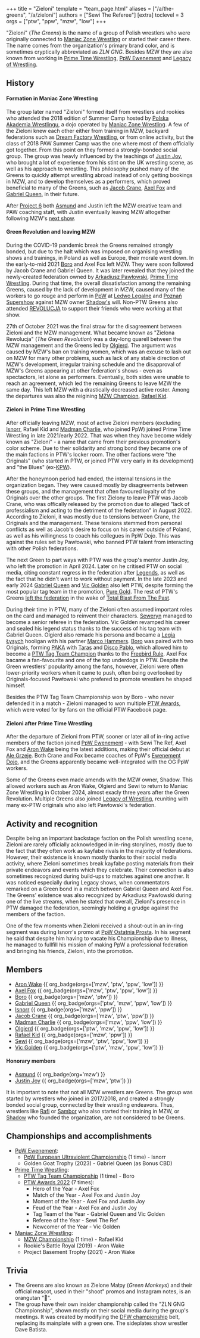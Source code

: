 +++
title = "Zieloni"
template = "team_page.html"
aliases = ["/a/the-greens", "/a/zieloni"]
authors = ["Sewi The Referee"]
[extra]
toclevel = 3
orgs = ["ptw", "ppw", "mzw", "low"]
+++

"Zieloni" (_The Greens_) is the name of a group of Polish wrestlers who were originally connected to [Maniac Zone Wrestling](@/o/mzw.md) or started their career there. The name comes from the organization's primary brand color, and is sometimes cryptically abbreviated as _ZLN GNG_. Besides MZW they are also known from working in [Prime Time Wrestling](@/o/ptw.md), [PpW Ewenement](@/o/ppw.md) and [Legacy of Wrestling](@/o/low.md). 

## History

#### Formation in Maniac Zone Wrestling

The group later named "Zieloni" formed itself from wrestlers and rookies who attended the 2018 edition of Summer Camp hosted by [Polska Akademia Wrestlingu](@/o/paw.md), a dojo operated by [Maniac Zone Wrestling](@/o/mzw.md). A few of the Zieloni knew each other either from training in MZW, backyard federations such as [Dream Factory Wrestling](@/o/dfw.md), or from online activity, but the class of 2018 PAW Summer Camp was the one where most of them officially got together. From this point on they formed a strongly-bonded social group. The group was heavly influenced by the teachings of [Justin Joy](@/w/justin-joy.md), who brought a lot of experience from his stint on the UK wrestling scene, as well as his approach to wrestling. This philosophy pushed many of the Greens to quickly attempt wrestling abroad instead of only getting bookings in MZW, and to develop themselves as a performers, which proved beneficial to many of the Greens, such as [Jacob Crane](@/w/jacob-crane.md), [Axel Fox](@/w/axel-fox.md) and [Gabriel Queen](@/w/gabriel-queen.md), in their future. 

After [Project 6](@/e/mzw/2019-08-24-mzw-project-6-death-and-glory.md) both [Asmund](@/w/asmund.md) and Justin left the MZW creative team and PAW coaching staff, with Justin eventually leaving MZW altogether following MZW's [next show](@/e/mzw/2020-01-18-mzw-project-7-golden-road.md). 

#### Green Revolution and leaving MZW

During the COVID-19 pandemic break the Greens remained strongly bonded, but due to the halt which was imposed on organising wrestling shows and trainings, in Poland as well as Europe, their morale went down. In the early-to-mid 2021 [Boro](@/w/boro.md) and Axel Fox left MZW. They were soon followed by Jacob Crane and Gabriel Queen. It was later revealed that they joined the newly-created federation owned by [Arkadiusz Pawłowski](@/w/pan-pawlowski.md), [Prime Time Wrestling](@/o/ptw.md). During that time, the overall dissatisfaction among the remaining Greens, caused by the lack of development in MZW, caused many of the workers to go rouge and perform in [PpW](@/o/ppw.md) at [Ledwo Legalne](@/e/ppw/2021-06-12-ppw-ledwo-legalne.md) and [Poznań Supershow](@/e/ppw/2021-07-30-ppw-poznan-supershow.md) against MZW owner [Shadow's](@/w/shadow.md) will. Non-PTW Greens also attended [REVOLUCJA](@/e/ptw/2021-10-09-ptw-1-revolucja.md) to support their friends who were working at that show.

27th of October 2021 was the final straw for the disagreement between Zieloni and the MZW management. What became known as "Zielona Rewolucja" (_The Green Revolution_) was a day-long quarell between the MZW management and the Greens led by [Olgierd](@/w/olgierd.md). The argument was caused by MZW's ban on training women, which was an excuse to lash out on MZW for many other problems, such as lack of any stable direction of MZW's development, irregular training schedule and the disapproval of MZW's Greens appearing at other federation's shows - even as spectactors, let alone as performers. Eventually, both sides were unable to reach an agreement, which led the remaining Greens to leave MZW the same day. This left MZW with a drastically decreased active roster. Among the departures was also the reigining [MZW Champion](@/c/mzw-championship.md), [Rafael Kid](@/w/rafael-kid.md).

#### Zieloni in Prime Time Wrestling

After officially leaving MZW, most of active Zieloni members (excluding [Isnorr](@/w/isnorr.md), Rafael Kid and [Madman Charlie](@/w/madman-charlie.md), who joined PpW) joined Prime Time Wrestling in late 2021/early 2022. That was when they have become widely known as "Zieloni" - a name that came from their previous promotion's color scheme. Due to their solidarity and strong bond they became one of the main factions in PTW's locker room. The other factions were "the Originals" (who started in PTW, or joined PTW very early in its development) and "the Blues" (ex-[KPW](@/o/kpw.md)).

After the honeymoon period had ended, the internal tensions in the organization began. They were caused mostly by disagreements between these groups, and the management that often favoured loyalty of the Originals over the other groups. The first Zielony to leave PTW was Jacob Crane, who was offically released by the promotion due to alleged "lack of professialism and acting to the detriment of the federation" in August 2022. According to Zieloni, it was mostly due to tensions between Crane, the Originals and the management. These tensions stemmed from personal conflicts as well as Jacob's desire to focus on his career outside of Poland, as well as his willingness to coach his collegues in PpW Dojo. This was against the rules set by Pawłowski, who banned PTW talent from interacting with other Polish federations.

The next Green to part ways with PTW was the group's mentor Justin Joy, who left the promotion in April 2024. Later on he critised PTW on social media, citing constant regress in the federation after [Legends](@/e/ptw/2022-11-26-ptw-3-legends.md), as well as the fact that he didn't want to work without payment. In the late 2023 and early 2024 [Gabriel Queen](@/w/gabriel-queen.md) and [Vic Golden](@/w/vic-golden.md) also left PTW, despite forming the most popular tag team in the promotion, [Pure Gold](@/tt/pure-gold.md). The rest of PTW's Greens [left the federation](@/a/ptw-exits.md) in the wake of [Total Blast From The Past](@/e/ptw/2024-05-11-ptw-6.md).

During their time in PTW, many of the Zieloni often assumed important roles on the card and managed to reinvent their characters. [Seweryn](@/w/sedzia-seweryn.md) managed to become a senior referee in the federation. Vic Golden revamped his career and sealed his legend status thanks to the success of his tag team with Gabriel Queen. Olgierd also remade his persona and became a [Legia Łysych](@/tt/legia-lysych.md) hooligan with his partner [Marco Hammers](@/w/marco-hammers.md). [Boro](@/w/boro.md) was paired with two Originals, forming [PAKA](@/tt/paka.md) with [Taras](@/w/taras.md) and [Disco Pablo](@/w/disco-pablo.md), which allowed him to become a [PTW Tag Team Champion](@/c/ptw-tag-team-championship.md) thanks to the [Freebird Rule][freebirds]. Axel Fox bacame a fan-favourite and one of the top underdogs in PTW. Despite the Green wrestlers' popularity among the fans, however, Zieloni were often lower-priority workers when it came to push, often being overlooked by Originals-focused Pawłowski who prefered to promote wrestlers he shaped himself.

Besides the PTW Tag Team Championship won by Boro - who never defended it in a match - Zieloni managed to won multiple [PTW Awards](@/a/ptw-awards-2022.md), which were voted for by fans on the official PTW Facebook page.

#### Zieloni after Prime Time Wrestling

After the departure of Zieloni from PTW, sooner or later all of in-ring active members of the faction joined [PpW Ewenement](@/o/ppw.md) - with Sewi The Ref, Axel Fox and [Aron Wake](@/w/aron-wake.md) being the latest additions, making their official debut at [Ale Grzeje](@/e/ppw/2024-07-13-ppw-ale-grzeje.md). Both Crane and Fox became coaches of PpW's [Ewenement Dojo](@/o/ewenement-dojo.md), and the Greens apparently became well-integrated with the OG PpW workers. 

Some of the Greens even made amends with the MZW owner, Shadow. This allowed workers such as Aron Wake, Olgierd and Sewi to return to Maniac Zone Wrestling in October 2024, almost exacly three years after the Green Revolution. Multiple Greens also joined [Legacy of Wrestling](@/o/low.md), reuniting with many ex-PTW originals who also left Pawłowski's federation.

## Activity and recognition

Despite being an important backstage faction on the Polish wrestling scene, Zieloni are rarely officially acknowledged in in-ring storylines, mostly due to the fact that they often work as kayfabe rivals in the majority of federations. However, their existence is known mostly thanks to their social media activity, where Zieloni sometimes break kayfabe posting materials from their private endeavors and events which they celebrate. Their connection is also sometimes recognized during build-ups to matches against one another. It was noticed especially during Legacy shows, when commentators remarked on a Green bond in a match between Gabriel Queen and Axel Fox. The Greens' existence was also recognized by Arkadiusz Pawłowski during one of the live streams, when he stated that overall, Zieloni's presence in PTW damaged the federation, seemingly holding a grudge against the members of the faction.

One of the few moments when Zieloni received a shout-out in an in-ring segment was during Isnorr's promo at [PpW Ostatnia Prosta](@/e/ppw/2025-04-30-ppw-ostatnia-prosta.md). In his segment he said that despite him having to vacate his Championship due to illness, he managed to fullfill his mission of making PpW a professional federation and bringing his friends, Zieloni, into the promotion.

## Members

* [Aron Wake](@/w/aron-wake.md) {{ org_badge(orgs=['mzw', 'ptw', 'ppw', 'low']) }}
* [Axel Fox](@/w/axel-fox.md) {{ org_badge(orgs=['mzw', 'ptw', 'ppw', 'low']) }}
* [Boro](@/w/boro.md) {{ org_badge(orgs=['mzw', 'ptw']) }}
* [Gabriel Queen](@/w/gabriel-queen.md) {{ org_badge(orgs=['ptw', 'mzw', 'ppw', 'low']) }}
* [Isnorr](@/w/isnorr.md) {{ org_badge(orgs=['mzw', 'ppw']) }}
* [Jacob Crane](@/w/jacob-crane.md) {{ org_badge(orgs=['mzw', 'ptw', 'ppw']) }}
* [Madman Charlie](@/w/madman-charlie.md) {{ org_badge(orgs=['mzw', 'ppw', 'low']) }}
* [Olgierd](@/w/olgierd.md) {{ org_badge(orgs=['ptw', 'mzw', 'ppw', 'low']) }}
* [Rafael Kid](@/w/rafael-kid.md) {{ org_badge(orgs=['mzw', 'ppw']) }}
* [Sewi](@/w/sedzia-seweryn.md) {{ org_badge(orgs=['mzw', 'ptw', 'ppw', 'low']) }}
* [Vic Golden](@/w/vic-golden.md) {{ org_badge(orgs=['ptw', 'mzw', 'ppw', 'low']) }}

#### Honorary members
* [Asmund](@/w/asmund.md) {{ org_badge(org='mzw') }} 
* [Justin Joy](@/w/justin-joy.md)  {{ org_badge(orgs=['mzw', 'ptw']) }} 

It is important to note that not all MZW wrestlers are Greens. The group was started by wrestlers who joined in 2017/2018, and created a strongly bonded social group, connected by their wrestling endeavors. Thus, wrestlers like [Rafi](@/w/rafi.md) or [Sambor](@/w/sambor.md) who also started their training in MZW, or [Shadow](@/w/shadow.md) who founded the organization, are not considered to be Greens.

## Championships and accomplishments

* [PpW Ewenement](@/o/ppw.md):
  - [PpW European Ultraviolent Championship](@/c/ppw-european-ultraviolent-championship.md) (1 time) - Isnorr
  - Golden Goat Trophy (2023) - Gabriel Queen (as Bonus CBD)
* [Prime Time Wrestling](@/o/ptw.md):
  - [PTW Tag Team Championship](@/c/ptw-tag-team-championship.md) (1 time) - Boro
  - [PTW Awards 2022](@/a/ptw-awards-2022.md) (7 times):
    * Hero of the Year - Axel Fox
    * Match of the Year - Axel Fox and Justin Joy
    * Moment of the Year - Axel Fox and Justin Joy
    * Feud of the Year - Axel Fox and Justin Joy
    * Tag Team of the Year - Gabriel Queen and Vic Golden 
    * Referee of the Year - Sewi The Ref
    * Newcomer of the Year - Vic Golden
* [Maniac Zone Wrestling](@/o/mzw.md):
  - [MZW Championship](@/c/mzw-championship.md) (1 time) - Rafael Kid
  - Rookie's Battle Royal (2019) - Aron Wake
  - Project Basement Trophy (2021) - Aron Wake

## Trivia

* The Greens are also known as Zielone Małpy (_Green Monkeys_) and their official mascot, used in their "shoot" promos and Instagram notes, is an orangutan "🦧".
* The group have their own insider championship called the "ZLN GNG Championship", shown mostly on their social media during the group's meetings. It was created by modifying the [DFW championship](@/c/dfw-championship.md) belt, replacing its mainplate with a green one. The sideplates show wrestler Dave Batista.

[freebirds]: https://en.wikipedia.org/wiki/Fabulous_Freebirds#Freebird_Rule
